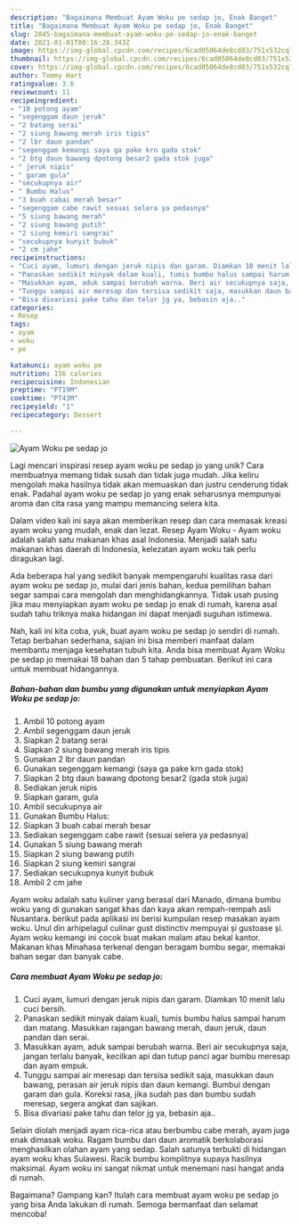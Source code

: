 ```yaml
---
description: "Bagaimana Membuat Ayam Woku pe sedap jo, Enak Banget"
title: "Bagaimana Membuat Ayam Woku pe sedap jo, Enak Banget"
slug: 2845-bagaimana-membuat-ayam-woku-pe-sedap-jo-enak-banget
date: 2021-01-01T00:16:28.343Z
image: https://img-global.cpcdn.com/recipes/6cad05064de8cd03/751x532cq70/ayam-woku-pe-sedap-jo-foto-resep-utama.jpg
thumbnail: https://img-global.cpcdn.com/recipes/6cad05064de8cd03/751x532cq70/ayam-woku-pe-sedap-jo-foto-resep-utama.jpg
cover: https://img-global.cpcdn.com/recipes/6cad05064de8cd03/751x532cq70/ayam-woku-pe-sedap-jo-foto-resep-utama.jpg
author: Tommy Hart
ratingvalue: 3.6
reviewcount: 11
recipeingredient:
- "10 potong ayam"
- "segenggam daun jeruk"
- "2 batang serai"
- "2 siung bawang merah iris tipis"
- "2 lbr daun pandan"
- "segenggam kemangi saya ga pake krn gada stok"
- "2 btg daun bawang dpotong besar2 gada stok juga"
- " jeruk nipis"
- " garam gula"
- "secukupnya air"
- " Bumbu Halus"
- "3 buah cabai merah besar"
- "segenggam cabe rawit sesuai selera ya pedasnya"
- "5 siung bawang merah"
- "2 siung bawang putih"
- "2 siung kemiri sangrai"
- "secukupnya kunyit bubuk"
- "2 cm jahe"
recipeinstructions:
- "Cuci ayam, lumuri dengan jeruk nipis dan garam. Diamkan 10 menit lalu cuci bersih."
- "Panaskan sedikit minyak dalam kuali, tumis bumbu halus sampai harum dan matang. Masukkan rajangan bawang merah, daun jeruk, daun pandan dan serai."
- "Masukkan ayam, aduk sampai berubah warna. Beri air secukupnya saja, jangan terlalu banyak, kecilkan api dan tutup panci agar bumbu meresap dan ayam empuk."
- "Tunggu sampai air meresap dan tersisa sedikit saja, masukkan daun bawang, perasan air jeruk nipis dan daun kemangi. Bumbui dengan garam dan gula. Koreksi rasa, jika sudah pas dan bumbu sudah meresap, segera angkat dan sajikan."
- "Bisa divariasi pake tahu dan telor jg ya, bebasin aja.."
categories:
- Resep
tags:
- ayam
- woku
- pe

katakunci: ayam woku pe 
nutrition: 156 calories
recipecuisine: Indonesian
preptime: "PT19M"
cooktime: "PT43M"
recipeyield: "1"
recipecategory: Dessert

---
```



![Ayam Woku pe sedap jo](https://img-global.cpcdn.com/recipes/6cad05064de8cd03/751x532cq70/ayam-woku-pe-sedap-jo-foto-resep-utama.jpg)

Lagi mencari inspirasi resep ayam woku pe sedap jo yang unik? Cara membuatnya memang tidak susah dan tidak juga mudah. Jika keliru mengolah maka hasilnya tidak akan memuaskan dan justru cenderung tidak enak. Padahal ayam woku pe sedap jo yang enak seharusnya mempunyai aroma dan cita rasa yang mampu memancing selera kita.

Dalam video kali ini saya akan memberikan resep dan cara memasak kreasi ayam woku yang mudah, enak dan lezat. Resep Ayam Woku - Ayam woku adalah salah satu makanan khas asal Indonesia. Menjadi salah satu makanan khas daerah di Indonesia, kelezatan ayam woku tak perlu diragukan lagi.

Ada beberapa hal yang sedikit banyak mempengaruhi kualitas rasa dari ayam woku pe sedap jo, mulai dari jenis bahan, kedua pemilihan bahan segar sampai cara mengolah dan menghidangkannya. Tidak usah pusing jika mau menyiapkan ayam woku pe sedap jo enak di rumah, karena asal sudah tahu triknya maka hidangan ini dapat menjadi suguhan istimewa.


Nah, kali ini kita coba, yuk, buat ayam woku pe sedap jo sendiri di rumah. Tetap berbahan sederhana, sajian ini bisa memberi manfaat dalam membantu menjaga kesehatan tubuh kita. Anda bisa membuat Ayam Woku pe sedap jo memakai 18 bahan dan 5 tahap pembuatan. Berikut ini cara untuk membuat hidangannya.

<!--inarticleads1-->

##### Bahan-bahan dan bumbu yang digunakan untuk menyiapkan Ayam Woku pe sedap jo:

1. Ambil 10 potong ayam
1. Ambil segenggam daun jeruk
1. Siapkan 2 batang serai
1. Siapkan 2 siung bawang merah iris tipis
1. Gunakan 2 lbr daun pandan
1. Gunakan segenggam kemangi (saya ga pake krn gada stok)
1. Siapkan 2 btg daun bawang dpotong besar2 (gada stok juga)
1. Sediakan  jeruk nipis
1. Siapkan  garam, gula
1. Ambil secukupnya air
1. Gunakan  Bumbu Halus:
1. Siapkan 3 buah cabai merah besar
1. Sediakan segenggam cabe rawit (sesuai selera ya pedasnya)
1. Gunakan 5 siung bawang merah
1. Siapkan 2 siung bawang putih
1. Siapkan 2 siung kemiri sangrai
1. Sediakan secukupnya kunyit bubuk
1. Ambil 2 cm jahe


Ayam woku adalah satu kuliner yang berasal dari Manado, dimana bumbu woku yang di gunakan sangat khas dan kaya akan rempah-rempah asli Nusantara. berikut pada aplikasi ini berisi kumpulan resep masakan ayam woku. Unul din arhipelagul culinar gust distinctiv mempuyai și gustoase și. Ayam woku kemangi ini cocok buat makan malam atau bekal kantor. Makanan khas Minahasa terkenal dengan beragam bumbu segar, memakai bahan segar dan banyak cabe. 

<!--inarticleads2-->

##### Cara membuat Ayam Woku pe sedap jo:

1. Cuci ayam, lumuri dengan jeruk nipis dan garam. Diamkan 10 menit lalu cuci bersih.
1. Panaskan sedikit minyak dalam kuali, tumis bumbu halus sampai harum dan matang. Masukkan rajangan bawang merah, daun jeruk, daun pandan dan serai.
1. Masukkan ayam, aduk sampai berubah warna. Beri air secukupnya saja, jangan terlalu banyak, kecilkan api dan tutup panci agar bumbu meresap dan ayam empuk.
1. Tunggu sampai air meresap dan tersisa sedikit saja, masukkan daun bawang, perasan air jeruk nipis dan daun kemangi. Bumbui dengan garam dan gula. Koreksi rasa, jika sudah pas dan bumbu sudah meresap, segera angkat dan sajikan.
1. Bisa divariasi pake tahu dan telor jg ya, bebasin aja..


Selain diolah menjadi ayam rica-rica atau berbumbu cabe merah, ayam juga enak dimasak woku. Ragam bumbu dan daun aromatik berkolaborasi menghasilkan olahan ayam yang sedap. Salah satunya terbukti di hidangan ayam woku khas Sulawesi. Racik bumbu komplitnya supaya hasilnya maksimal. Ayam woku ini sangat nikmat untuk menemani nasi hangat anda di rumah. 

Bagaimana? Gampang kan? Itulah cara membuat ayam woku pe sedap jo yang bisa Anda lakukan di rumah. Semoga bermanfaat dan selamat mencoba!
